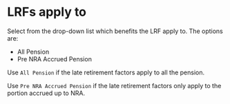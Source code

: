 # LRFs apply to

Select from the drop-down list which benefits the LRF apply to. The
options are:

-   All Pension
-   Pre NRA Accrued Pension

Use `All Pension` if the late retirement factors apply to all the
pension.

Use `Pre NRA Accrued Pension` if the late retirement factors only apply
to the portion accrued up to NRA.
